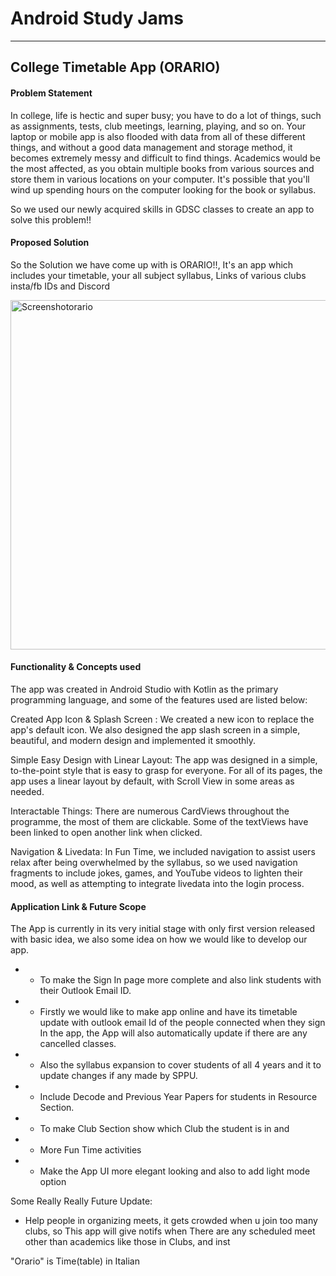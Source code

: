 # Android Study Jams 

---

 ## College Timetable App  (ORARIO)
 

#### Problem Statement



In college, life is hectic and super busy; you have to do a lot of things, such as assignments, tests, club meetings, learning, playing, and so on. Your laptop or mobile app is also flooded with data from all of these different things, and without a good data management and storage method, it becomes extremely messy and difficult to find things. Academics would be the most affected, as you obtain multiple books from various sources and store them in various locations on your computer. It's possible that you'll wind up spending hours on the computer looking for the book or syllabus.

So we used our newly acquired skills in GDSC classes to create an app to solve this problem!!

#### Proposed Solution



So the Solution we have come up with is ORARIO!!, It's an app which includes your timetable, your all subject syllabus, Links of various clubs insta/fb IDs and Discord 

<img width="559" alt="Screenshotorario" src="https://i.imgur.com/gdI6ZKM.png">

#### Functionality & Concepts used 


The app was created in Android Studio with Kotlin as the primary programming language, and some of the features used are listed below:

Created App Icon & Splash Screen : We created a new icon to replace the app's default icon. We also designed the app slash screen in a simple, beautiful, and modern design and implemented it smoothly.

Simple Easy Design with Linear Layout: The app was designed in a simple, to-the-point style that is easy to grasp for everyone. For all of its pages, the app uses a linear layout by default, with Scroll View in some areas as needed.

Interactable Things: There are numerous CardViews throughout the programme, the most of them are clickable. Some of the textViews have been linked to open another link when clicked.

Navigation & Livedata: In Fun Time, we included navigation to assist users relax after being overwhelmed by the syllabus, so we used navigation fragments to include jokes, games, and YouTube videos to lighten their mood, as well as attempting to integrate livedata into the login process.


#### Application Link & Future Scope

The App is currently in its very initial stage with only first version released with basic idea, we also some idea on how we would like to develop our app.

+ - To make the Sign In page more complete and also link students with their Outlook Email ID.
+ - Firstly we would like to make app online and have its timetable update with outlook email Id of the people connected when they sign In the app, the App will also automatically update if there are any cancelled classes.
+ - Also the syllabus expansion to cover students of all 4 years and it to update changes if any made by SPPU.
+ - Include Decode and Previous Year Papers for students in Resource Section.
+ - To make Club Section show which Club the student is in and 
+ - More Fun Time activities
+ - Make the App UI more elegant looking and also to add light mode option

Some Really Really Future Update:

- Help people in organizing meets, it gets crowded when u join too many clubs, so This app will give notifs when There are any scheduled meet other than academics like those in Clubs, and inst


"Orario" is Time(table) in Italian
